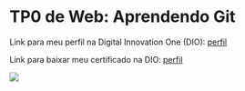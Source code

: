 <h1>TP0 de Web: Aprendendo Git</h1>

Link para meu perfil na Digital Innovation One (DIO):
<a href="https://web.digitalinnovation.one/users/ffsoares4?tab=achievements">
  perfil
</a>

Link para baixar meu certificado na DIO:
<a href="https://certificates.digitalinnovation.one/92E97AFF">
  perfil
</a>

<img src="https://fegemo.github.io/cefet-web/images/medalha-curso-git-na-dio.png">

